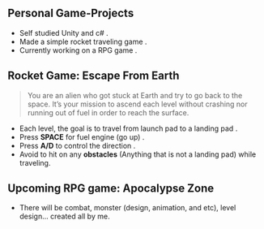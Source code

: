 ## Personal Game-Projects
* Self studied Unity and c# .
* Made a simple rocket traveling game .
* Currently working on a RPG game .

## Rocket Game: Escape From Earth
> You are an alien who got stuck at Earth and try to go back to the space. It’s your mission to ascend each level without crashing nor running out of fuel in order to reach the surface.
* Each level, the goal is to travel from launch pad to a landing pad .
* Press **SPACE** for fuel engine (go up) .
* Press **A/D** to control the direction .
* Avoid to hit on any **obstacles** (Anything that is not a landing pad) while traveling.

## Upcoming RPG game: Apocalypse Zone
* There will be combat, monster (design, animation, and etc), level design... created all by me.

